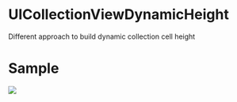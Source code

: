 # UICollectionViewDynamicHeight
Different approach to build dynamic collection cell height

# Sample
![](Sample.gif)
